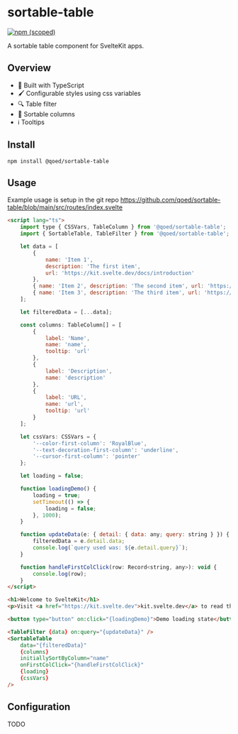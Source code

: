 # sortable-table

[![npm (scoped)](https://img.shields.io/npm/v/@qoed/sortable-table?color=d76525)](https://www.npmjs.com/package/@qoed/sortable-table)

A sortable table component for SvelteKit apps.

## Overview

- 🔑 Built with TypeScript
- 🖌️ Configurable styles using css variables
- 🔍 Table filter
- 🔧 Sortable columns
- ℹ️ Tooltips

## Install

```
npm install @qoed/sortable-table
```

## Usage

Example usage is setup in the git repo https://github.com/qoed/sortable-table/blob/main/src/routes/index.svelte

```html
<script lang="ts">
	import type { CSSVars, TableColumn } from '@qoed/sortable-table';
	import { SortableTable, TableFilter } from '@qoed/sortable-table';

	let data = [
		{
			name: 'Item 1',
			description: 'The first item',
			url: 'https://kit.svelte.dev/docs/introduction'
		},
		{ name: 'Item 2', description: 'The second item', url: 'https://google.com' },
		{ name: 'Item 3', description: 'The third item', url: 'https://google.com' }
	];

	let filteredData = [...data];

	const columns: TableColumn[] = [
		{
			label: 'Name',
			name: 'name',
			tooltip: 'url'
		},
		{
			label: 'Description',
			name: 'description'
		},
		{
			label: 'URL',
			name: 'url',
			tooltip: 'url'
		}
	];

	let cssVars: CSSVars = {
		'--color-first-column': 'RoyalBlue',
		'--text-decoration-first-column': 'underline',
		'--cursor-first-column': 'pointer'
	};

	let loading = false;

	function loadingDemo() {
		loading = true;
		setTimeout(() => {
			loading = false;
		}, 1000);
	}

	function updateData(e: { detail: { data: any; query: string } }) {
		filteredData = e.detail.data;
		console.log(`query used was: ${e.detail.query}`);
	}

	function handleFirstColClick(row: Record<string, any>): void {
		console.log(row);
	}
</script>

<h1>Welcome to SvelteKit</h1>
<p>Visit <a href="https://kit.svelte.dev">kit.svelte.dev</a> to read the documentation</p>

<button type="button" on:click="{loadingDemo}">Demo loading state</button>

<TableFilter {data} on:query="{updateData}" />
<SortableTable
	data="{filteredData}"
	{columns}
	initiallySortByColumn="name"
	onFirstColClick="{handleFirstColClick}"
	{loading}
	{cssVars}
/>
```

## Configuration

TODO
